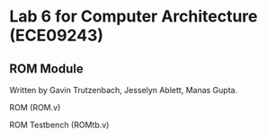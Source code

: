 # Lab 6 for Computer Architecture (ECE09243)
<h2>ROM Module</h2> 

Written by Gavin Trutzenbach, Jesselyn Ablett, Manas Gupta.

ROM (ROM.v)

ROM Testbench (ROMtb.v)
